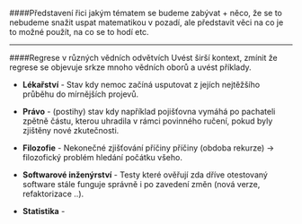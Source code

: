 ####Představení
řici jakým tématem se budeme zabývat + něco, že se to nebudeme snažit uspat matematikou v pozadí, ale představit věci na co je to možné použít, na co se to hodí etc.
***

####Regrese v různých vědních odvětvích
Uvést širší kontext, zmínit že regrese se objevuje srkze mnoho vědních oborů a uvést příklady.

- **Lékařství** - Stav kdy nemoc začíná usputovat z jejích nejtěžšího průběhu do mírnějších projevů.

- **Právo** - (postihy) stav kdy například pojišťovna vymáhá po pachateli zpětně částu, kterou uhradila v rámci povinného ručení, pokud byly zjištěny nové zkutečnosti.

- **Filozofie** - Nekonečné zjišťování příčiny příčiny (obdoba rekurze) -> filozofický problém hledání počátku všeho.

- **Softwarové inženýrství** - Testy které ověřují zda dříve otestovaný software stále funguje správně i po zavedení změn (nová verze, refaktorizace ..).

- **Statistika** -
